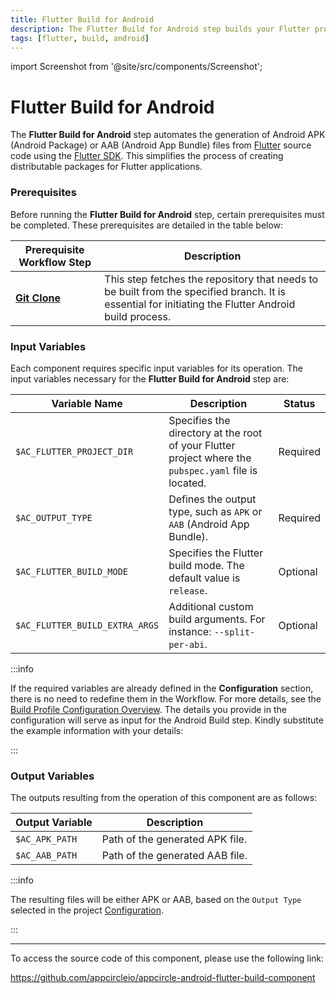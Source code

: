 ```yaml
---
title: Flutter Build for Android
description: The Flutter Build for Android step builds your Flutter project with Flutter SDK.
tags: [flutter, build, android]
---
```


import Screenshot from '@site/src/components/Screenshot';

# Flutter Build for Android

The **Flutter Build for Android** step automates the generation of Android APK (Android Package) or AAB (Android App Bundle) files from [Flutter](https://flutter.dev) source code using the [Flutter SDK](https://docs.flutter.dev/tools/sdk). This simplifies the process of creating distributable packages for Flutter applications.

### Prerequisites

Before running the **Flutter Build for Android** step, certain prerequisites must be completed. These prerequisites are detailed in the table below:

| Prerequisite Workflow Step | Description                                                                                   |
| -------------------------- | --------------------------------------------------------------------------------------------- |
| [**Git Clone**](/workflows/common-workflow-steps/#git-clone) | This step fetches the repository that needs to be built from the specified branch. It is essential for initiating the Flutter Android build process. |

<Screenshot url='https://cdn.appcircle.io/docs/assets/flutter-workflow-components-build_1.png'/>

### Input Variables

Each component requires specific input variables for its operation. The input variables necessary for the **Flutter Build for Android** step are:

<Screenshot url='https://cdn.appcircle.io/docs/assets/flutter-workflow-components-build_2.png'/>

| Variable Name                 | Description                                                                                           | Status    |
|-------------------------------|-------------------------------------------------------------------------------------------------------|-----------|
| `$AC_FLUTTER_PROJECT_DIR`     | Specifies the directory at the root of your Flutter project where the `pubspec.yaml` file is located. | Required  |
| `$AC_OUTPUT_TYPE`             | Defines the output type, such as `APK` or `AAB` (Android App Bundle).                                 | Required  |
| `$AC_FLUTTER_BUILD_MODE`      | Specifies the Flutter build mode. The default value is `release`.                                    | Optional  |
| `$AC_FLUTTER_BUILD_EXTRA_ARGS`| Additional custom build arguments. For instance: `--split-per-abi`.                                   | Optional  |

:::info

If the required variables are already defined in the **Configuration** section, there is no need to redefine them in the Workflow. For more details, see the [Build Profile Configuration Overview](/build/build-process-management/build-profile-configuration). The details you provide in the configuration will serve as input for the Android Build step. Kindly substitute the example information with your details:

<Screenshot url='https://cdn.appcircle.io/docs/assets/flutter-workflow-components-build_3.png'/>

:::

### Output Variables

The outputs resulting from the operation of this component are as follows:

| Output Variable           | Description                     |
|---------------------------|---------------------------------|
| `$AC_APK_PATH`            | Path of the generated APK file. |        
| `$AC_AAB_PATH`            | Path of the generated AAB file. |

:::info

The resulting files will be either APK or AAB, based on the `Output Type` selected in the project [Configuration](/build/build-process-management/build-profile-configuration).

:::

---

To access the source code of this component, please use the following link:

https://github.com/appcircleio/appcircle-android-flutter-build-component
